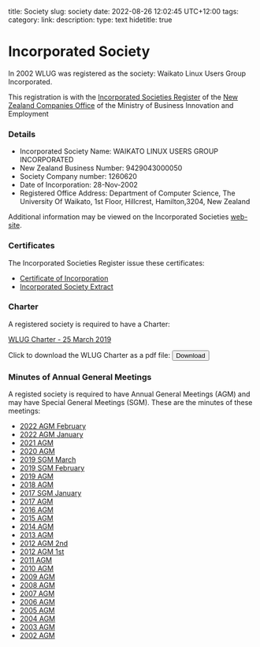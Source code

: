 title: Society
slug: society
date: 2022-08-26 12:02:45 UTC+12:00
tags: 
category: 
link: 
description: 
type: text
hidetitle: true
<!---
Draft completed: 2022-08-28 - Ian Stewart

Notes:
This society.md file resides in /pages/ folder. It links to files in 
/pages/charter/ and /pages/agm/.

When adding a new AGM minutes markdown file. Place it in /pages/agm/ as
yyyy-agm.md then update this file with * [yyyy AGM](/agm/yyyy-agm/)

This file, for the Charter and Incorporated Society information, links to 
files in the /pages/charter/ folder. The Incorporated Society files use images 
from /images/ folder. The Charter as a pdf file resides in /files/.

The file charter.html was created by LibreOffice and exported as html. The html
has been edited to include the metadata "<meta name="hidetitle" content="true"/>"
Ian - 2022-08-27
-->

# Incorporated Society

In 2002 WLUG was registered as the society: Waikato Linux Users Group Incorporated.

This registration is with the [Incorporated Societies Register](https://is-register.companiesoffice.govt.nz/) of the [New Zealand Companies Office](https://www.companiesoffice.govt.nz/) of the Ministry of Business Innovation and Employment 

### Details

* Incorporated Society Name: WAIKATO LINUX USERS GROUP INCORPORATED
* New Zealand Business Number: 9429043000050
* Society Company number: 1260620
* Date of Incorporation: 28-Nov-2002
* Registered Office Address: Department of Computer Science, The University Of Waikato, 1st Floor, Hillcrest, Hamilton,3204, New Zealand

Additional information may be viewed on the Incorporated Societies [web-site](https://is-register.companiesoffice.govt.nz/).

### Certificates

The Incorporated Societies Register issue these certificates:

* [Certificate of Incorporation](/charter/certificate-of-incorporation/)
* [Incorporated Society Extract](/charter/extract-of-incorporated-society)


### Charter

A registered society is required to have a Charter:

[WLUG Charter - 25 March 2019](/charter/charter/)

Click to download the WLUG Charter as a pdf file: 
<a href="/files/WLUG Charter - 25 Mar 2019.pdf" download>
<button type="button">Download</button>
</a>

### Minutes of Annual General Meetings

A registed society is required to have Annual General Meetings (AGM) and may have Special General Meetings (SGM). These are the minutes of these meetings:

* [2022 AGM February](/agm/2022-agm-feb/)
* [2022 AGM January](/agm/2022-agm-jan/) 
* [2021 AGM](/agm/2021-agm/) 
* [2020 AGM](/agm/2020-agm/) 
* [2019 SGM March](/agm/2019-sgm-mar/) 
* [2019 SGM February](/agm/2019-sgm-feb/) 
* [2019 AGM](/agm/2019-agm/)                 
* [2018 AGM](/agm/2018-agm/) 
* [2017 SGM January](/agm/2017-sgm-jan/) 
* [2017 AGM](/agm/2017-agm/) 
* [2016 AGM](/agm/2016-agm/) 
* [2015 AGM](/agm/2015-agm/) 
* [2014 AGM](/agm/2014-agm/) 
* [2013 AGM](/agm/2013-agm/)                
* [2012 AGM 2nd](/agm/2012-agm-2nd/)       
* [2012 AGM 1st](/agm/2012-agm-1st/) 
* [2011 AGM](/agm/2011-agm/) 
* [2010 AGM](/agm/2010-agm/)  
* [2009 AGM](/agm/2009-agm/)   
* [2008 AGM](/agm/2008-agm/)  
* [2007 AGM](/agm/2007-agm/) 
* [2006 AGM](/agm/2006-agm/) 
* [2005 AGM](/agm/2005-agm/) 
* [2004 AGM](/agm/2004-agm/) 
* [2003 AGM](/agm/2003-agm/)                
* [2002 AGM](/agm/2002-agm/) 


